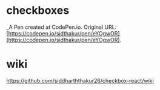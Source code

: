 # checkboxes
 _A Pen created at CodePen.io. Original URL: [https://codepen.io/sidthakur/pen/eYOgwOR](https://codepen.io/sidthakur/pen/eYOgwOR).

 # wiki
 https://github.com/siddharththakur26/checkbox-react/wiki
